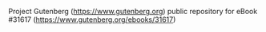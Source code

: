 Project Gutenberg (https://www.gutenberg.org) public repository for eBook #31617 (https://www.gutenberg.org/ebooks/31617)
